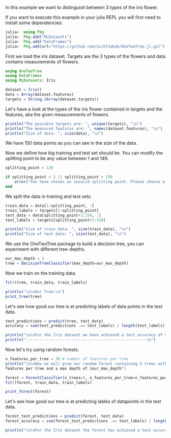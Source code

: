 In this example we want to distinguish between 3 types of the iris flower.

If you want to execute this example in your julia REPL you will first need to install some dependencies:
```julia
julia>  using Pkg
julia>  Pkg.add("MLDatasets")
julia>  Pkg.add("DataFrames")
julia>  Pkg.add(url="https://github.com/nichtJakob/OneTwoTree.jl.git")
```

First we load the iris dataset. Targets are the 3 types of the flowers and data contains measurements of flowers.
```julia
using OneTwoTree
using DataFrames
using MLDatasets: Iris

dataset = Iris()
data = Array(dataset.features)
targets = String.(Array(dataset.targets))
```

Let's have a look at the types of the iris flower contained in targets and the features, aka the given measurements of flowers.
```julia
println("The possible targets are: ", unique(targets), "\n")
println("The measured features are: ", names(dataset.features), "\n")
println("Size of data: ", size(data), "\n")
```
We have 150 data points as you can see in the size of the data.

Now we define how big training and test set should be.
You can modify the splitting point to be any value between 1 and 149.
```julia
splitting_point = 120

if splitting_point < 1 || splitting_point > 150
    error("You have chosen an invalid splitting point. Please choose a value between 1 and 150")
end
```
We split the data in training and test sets.
```julia
train_data = data[1:splitting_point, :]
train_labels = targets[1:splitting_point]
test_data = data[splitting_point+1:150, :]
test_labels = targets[splitting_point+1:150]

println("Size of train data: ", size(train_data), "\n")
println("Size of test data: ", size(test_data), "\n")
```
We use the OneTwoTree package to build a decision tree, you can experiment with different tree-depths.
```julia
our_max_depth = 3
tree = DecisionTreeClassifier(max_depth=our_max_depth)
```
Now we train on the training data.
```julia
fit!(tree, train_data, train_labels)

println("\n\nOur Tree:\n")
print_tree(tree)
```
Let's see how good our tree is at predicting labels of data points in the test data.
```julia
test_predictions = predict(tree, test_data)
accuracy = sum(test_predictions .== test_labels) / length(test_labels)

println("\n\nFor the Iris dataset we have achieved a test accuracy of $(round(accuracy * 100, digits=2))%")
println("-----------------------------------------------------\n")
```
Now let's try using random forests.

```julia
n_features_per_tree = 30 # number of features per tree
println("\n\nNow we will grow our random forest containing 5 trees with $n_features_per_tree
features per tree and a max depth of $our_max_depth")

forest = ForestClassifier(n_trees=5, n_features_per_tree=n_features_per_tree, max_depth=our_max_depth)
fit!(forest, train_data, train_labels)

print_forest(forest)
```
Let's see how good our tree is at predicting lables of datapoints in the test data.
```julia
forest_test_predictions = predict(forest, test_data)
forest_accuracy = sum(forest_test_predictions .== test_labels) / length(test_labels)

println("\n\nFor the Iris dataset the forest has achieved a test accuracy of $(round(forest_accuracy * 100, digits=2))%")
```